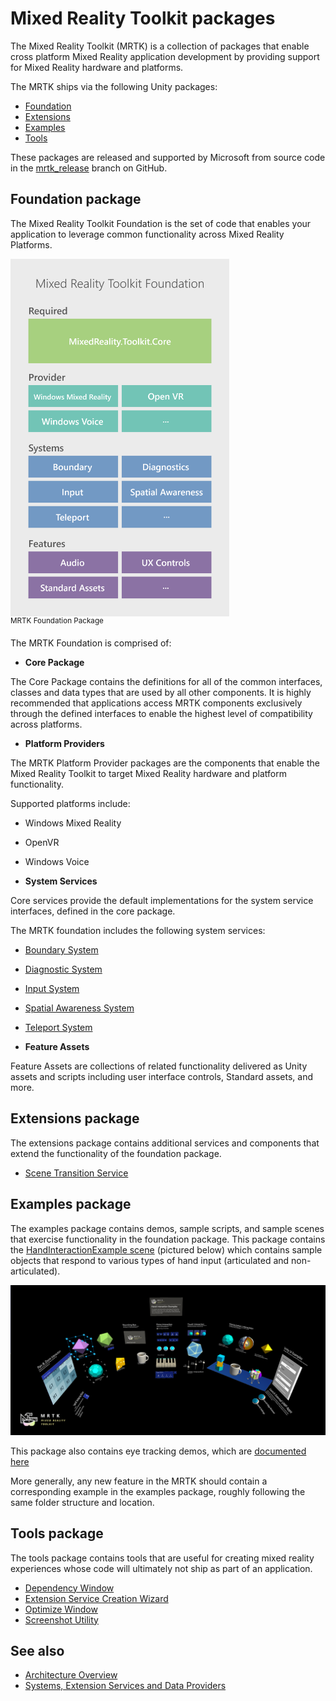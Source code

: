 # Mixed Reality Toolkit packages

The Mixed Reality Toolkit (MRTK) is a collection of packages that enable cross platform Mixed Reality application development by providing support for Mixed Reality hardware and platforms.

The MRTK ships via the following Unity packages:

- [Foundation](#foundation-package)
- [Extensions](#extensions-package)
- [Examples](#examples-package)
- [Tools](#tools-package)

These packages are released and supported by Microsoft from source code in the [mrtk_release](https://github.com/Microsoft/MixedRealityToolkit-Unity/tree/mrtk_release) branch on GitHub.

## Foundation package

The Mixed Reality Toolkit Foundation is the set of code that enables your application to leverage common functionality across Mixed Reality Platforms.

<img src="../features//Images/Input/MRTK_Package_Foundation.png" width="350px" alt="Pakage Foundation" style="display:block;">  
<sup>MRTK Foundation Package</sup>

The MRTK Foundation is comprised of:

- **Core Package**

The Core Package contains the definitions for all of the common interfaces, classes and data types that are used by all other components. It is highly recommended that applications access MRTK components exclusively through the defined interfaces to enable the highest level of compatibility across platforms.

- **Platform Providers**

The MRTK Platform Provider packages are the components that enable the Mixed Reality Toolkit to target Mixed Reality hardware and platform functionality.

Supported platforms include:

- Windows Mixed Reality
- OpenVR
- Windows Voice

- **System Services**

Core services provide the default implementations for the system service interfaces, defined in the core package.

The MRTK foundation includes the following system services:

- [Boundary System](../features/Boundary/BoundarySystemGettingStarted.md)
- [Diagnostic System](../features/Diagnostics/DiagnosticsSystemGettingStarted.md)
- [Input System](../features/Input/Overview.md)
- [Spatial Awareness System](../features/SpatialAwareness/SpatialAwarenessGettingStarted.md)
- [Teleport System](../features/TeleportSystem/Overview.md)

- **Feature Assets**

Feature Assets are collections of related functionality delivered as Unity assets and scripts including user interface controls, Standard assets, and more.

## Extensions package

The extensions package contains additional services and components that extend the functionality of the foundation package.

- [Scene Transition Service](../features/Extensions/SceneTransitionService/SceneTransitionServiceOverview.md)

## Examples package

The examples package contains demos, sample scripts, and sample scenes that exercise functionality in the foundation package. This package contains the [HandInteractionExample scene](../features/README_HandInteractionExamples.md) (pictured below) which contains sample objects
that respond to various types of hand input (articulated and non-articulated).

![HandInteractionExample scene](../features/Images/MRTK_Examples.png)

This package also contains eye tracking demos, which are [documented here](../features/EyeTracking/EyeTracking_ExamplesOverview.md)

More generally, any new feature in the MRTK should contain a corresponding example in the examples package, roughly following
the same folder structure and location.

## Tools package

The tools package contains tools that are useful for creating mixed reality experiences whose code will ultimately not
ship as part of an application.

- [Dependency Window](../features/Tools/DependencyWindow.md)
- [Extension Service Creation Wizard](../features/Tools/ExtensionServiceCreationWizard.md)
- [Optimize Window](../features/Tools/OptimizeWindow.md)
- [Screenshot Utility](../features/Tools/ScreenshotUtility.md)

## See also

- [Architecture Overview](../Architecture/Overview.md)
- [Systems, Extension Services and Data Providers](../Architecture/SystemsExtensionsProviders.md)
